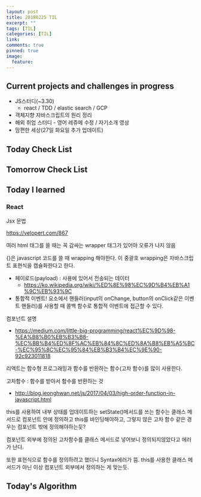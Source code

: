 ```yaml
---
layout: post
title: 20180225 TIL
excerpt: ""
tags: [TIL]
categories: [TIL]
link:
comments: true
pinned: true
image:
  feature:
---
```


## Current projects and challenges in progress

- JS스터디(~3.30)
  - react / TDD / elastic search / GCP 
- 객체지향 자바스크립트의 원리 정리
- 해외 취업 스터디 - 영어 레쥬메 수정 / 자기소개 영상
- 맘편한 세상(27일 화요일 추가 업데이트)

## Today Check List



## Tomorrow Check List



## Today I learned

### React 

Jsx 문법

https://velopert.com/867

여러 html  태그를 쓸 때는 꼭 감싸는 wrapper 태그가 있어야 오류가 나지 않음

{}은 javascript 코드를 쓸 때 wrapping 해야한다. 이 중괄호 wrapping은 자바스크립트 표현식을 캡슐화한다고 한다.



* 페이로드(payload) : 사용에 있어서 전송되는 데이터
  * https://ko.wikipedia.org/wiki/%ED%8E%98%EC%9D%B4%EB%A1%9C%EB%93%9C
* 통합적 이벤트! 요소에서 핸들러(input의 onChange, button의 onClick같은 이벤트 핸들러)를 사용할 때 콜백 함수로 통합적 이벤트에 접근할 수 있다.



컴포넌트 설명

* https://medium.com/little-big-programming/react%EC%9D%98-%EA%B8%B0%EB%B3%B8-%EC%BB%B4%ED%8F%AC%EB%84%8C%ED%8A%B8%EB%A5%BC-%EC%95%8C%EC%95%84%EB%B3%B4%EC%9E%90-92c923011818



리액트는 함수형 프로그래밍과 함수를 반환하는 함수(고차 함수)를 많이 사용한다.



고차함수 : 함수를 받아서 함수를 반환하는 것

* http://blog.jeonghwan.net/js/2017/04/03/high-order-function-in-javascript.html

this를 사용하여 내부 상태를 업데이트하는 setState()메서드를 쓰는 함수는 클래스 메서드로 컴포넌트 안에 정의하고 this를 바인딩해야하고, 그렇지 않은 고차 함수 같은 경우는 컴포넌트 밖에 정의해야하는듯?

컴포넌트 외부에 정의된 고차함수를 클래스 메서드로 넣어보니 정의되지않았다고 에러가 난다.

또한 표현식으로 함수를 정의하려고 했더니 Syntax에러가 뜸. this를 사용한 클래스 메서드가 아닌 이상 컴포넌트 외부에서 정의하는 게 맞는듯.

## Today's Algorithm

